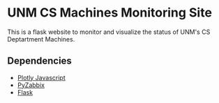 # UNM CS Machines Monitoring Site

This is a flask website to monitor and visualize the status of UNM's CS Deptartment Machines.

## Dependencies
* [Plotly Javascript](https://plotly.com/javascript/)
* [PyZabbix](https://github.com/lukecyca/pyzabbix)
* [Flask](https://flask.palletsprojects.com/en/2.0.x/)